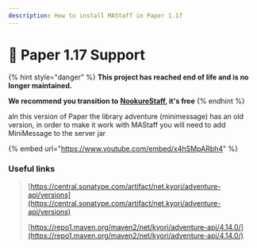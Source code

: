 ```yaml
---
description: How to install MAStaff in Paper 1.17
---
```


# 🧻 Paper 1.17 Support

{% hint style="danger" %}
**This project has reached end of life and is no longer maintained.**

**We recommend you transition to** [**NookureStaff**](https://builtbybit.com/resources/nookurestaff-staffmode-utils.25460/)**, it's free**
{% endhint %}

aIn this version of Paper the library adventure (minimessage) has an old version, in order to make it work with MAStaff you will need to add MiniMessage to the server jar

{% embed url="https://www.youtube.com/embed/x4hSMpARbh4" %}

### Useful links

> [https://central.sonatype.com/artifact/net.kyori/adventure-api/versions](https://central.sonatype.com/artifact/net.kyori/adventure-api/versions)
>
> [https://repo1.maven.org/maven2/net/kyori/adventure-api/4.14.0/](https://repo1.maven.org/maven2/net/kyori/adventure-api/4.14.0/)
